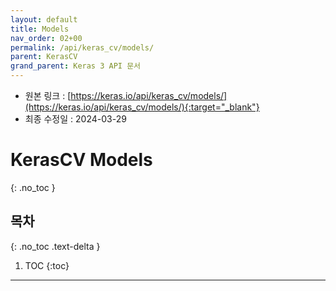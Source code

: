 ```yaml
---
layout: default
title: Models
nav_order: 02+00
permalink: /api/keras_cv/models/
parent: KerasCV
grand_parent: Keras 3 API 문서
---
```


* 원본 링크 : [https://keras.io/api/keras_cv/models/](https://keras.io/api/keras_cv/models/){:target="_blank"}
* 최종 수정일 : 2024-03-29

# KerasCV Models
{: .no_toc }

## 목차
{: .no_toc .text-delta }

1. TOC
{:toc}

---
